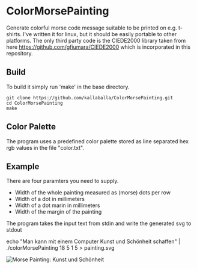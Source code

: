 ColorMorsePainting
============

Generate colorful morse code message suitable to be printed on e.g. t-shirts.
I've written it for linux, but it should be easily portable to other platforms. 
The only third party code is the CIEDE2000 library taken from here https://github.com/gfiumara/CIEDE2000 which is incorporated in this repository.

## Build

To build it simply run 'make' in the base directory.

    git clone https://github.com/kallaballa/ColorMorsePainting.git
    cd ColorMorsePainting
    make

## Color Palette

The program uses a predefined color palette stored as line separated hex rgb values in the file "color.txt". 

## Example

There are four paramters you need to supply.
* Width of the whole painting measured as (morse) dots per row
* Width of a dot in millimeters
* Width of a dot marin in millimeters
* Width of the margin of the painting

The program takes the input text from stdin and write the generated svg to stdout

   echo "Man kann mit einem Computer Kunst und Schönheit schaffen" | ./colorMorsePainting 18 5 1 5 > painting.svg 

![Morse Painting: Kunst und Schönheit](https://github.com/kallaballa/ColorMorsePainting/raw/master/painting.svg "Morse Painting: Kunst und Schönheit")


